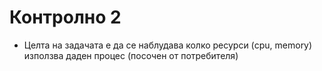 # Контролно 2

* Целта на задачата е да се наблудава колко ресурси (cpu, memory) използва даден процес (посочен от потребителя) 